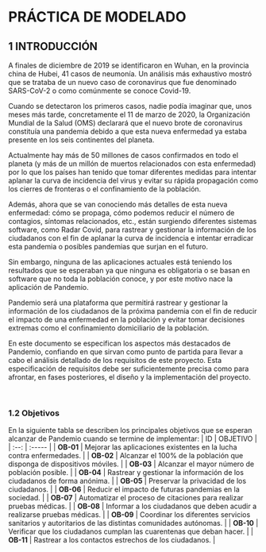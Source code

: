 # PRÁCTICA DE MODELADO
## 1 INTRODUCCIÓN
A finales de diciembre de 2019 se identificaron en Wuhan, en la provincia china de Hubei, 41 casos de neumonía. Un análisis más exhaustivo mostró que se trataba de un nuevo caso de coronavirus que fue denominado SARS-CoV-2 o como comúnmente se conoce Covid-19.

Cuando se detectaron los primeros casos, nadie podía imaginar que, unos meses más tarde, concretamente el 11 de marzo de 2020, la Organización Mundial de la Salud (OMS) declarará que el nuevo brote de coronavirus constituía una pandemia debido a que esta nueva enfermedad ya estaba presente en los seis continentes del planeta.

Actualmente hay más de 50 millones de casos confirmados en todo el planeta (y más de un millón de muertos relacionados con esta enfermedad) por lo que los países han tenido que tomar diferentes medidas para intentar aplanar la curva de incidencia del virus y evitar su rápida propagación como los cierres de fronteras o el confinamiento de la población. 

Además, ahora que se van conociendo más detalles de esta nueva enfermedad: cómo se propaga, cómo podemos reducir el número de contagios, síntomas relacionados, etc., están surgiendo diferentes sistemas software, como Radar Covid, para rastrear y gestionar la información de los ciudadanos con el fin de aplanar la curva de incidencia e intentar erradicar esta pandemia o posibles pandemias que surjan en el futuro. 

Sin embargo, ninguna de las aplicaciones actuales está teniendo los resultados que se esperaban ya que ninguna es obligatoria o se basan en software que no toda la población conoce, y por este motivo nace la aplicación de Pandemio.

Pandemio será una plataforma que permitirá rastrear y gestionar la información de los ciudadanos de la próxima pandemia con el fin de reducir el impacto de una enfermedad en la población y evitar tomar decisiones extremas como el confinamiento domiciliario de la población.

En este documento se especifican los aspectos más destacados de Pandemio, confiando en que sirvan como punto de partida para llevar a cabo el análisis detallado de los requisitos de este proyecto. Esta especificación de requisitos debe ser suficientemente precisa como para afrontar, en fases posteriores, el diseño y la implementación del proyecto.

<br>

### 1.2 Objetivos
En la siguiente tabla se describen los principales objetivos que se esperan alcanzar de Pandemio cuando se termine de implementar:
 | ID | OBJETIVO |
 | :--: | :----- |
 | **OB-01** | Mejorar las aplicaciones existentes en la lucha contra enfermedades. |
 | **OB-02** | Alcanzar el 100% de la población que disponga de dispositivos móviles. |
 | **OB-03** | Alcanzar el mayor número de población posible. |
 | **OB-04** | Rastrear y gestionar la información de los ciudadanos de forma anónima. |
 | **OB-05** | Preservar la privacidad de los ciudadanos. |
 | **OB-06** | Reducir el impacto de futuras pandemias en la sociedad. |
 | **OB-07** | Automatizar el proceso de citaciones para realizar pruebas médicas. |
 | **OB-08** | Informar a los ciudadanos que deben acudir a realizarse pruebas médicas. |
 | **OB-09** | Coordinar los diferentes servicios sanitarios y autoritarios de las distintas comunidades autónomas. |
 | **OB-10** | Verificar que los ciudadanos cumplan las cuarentenas que deban hacer. |
 | **OB-11** | Rastrear a los contactos estrechos de los ciudadanos. |
